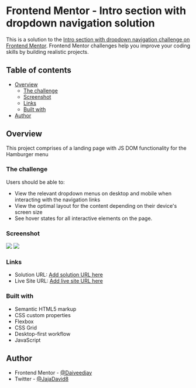 # Frontend Mentor - Intro section with dropdown navigation solution

This is a solution to the [Intro section with dropdown navigation challenge on Frontend Mentor](https://www.frontendmentor.io/challenges/intro-section-with-dropdown-navigation-ryaPetHE5). Frontend Mentor challenges help you improve your coding skills by building realistic projects.

## Table of contents

- [Overview](#overview)
  - [The challenge](#the-challenge)
  - [Screenshot](#screenshot)
  - [Links](#links)
  - [Built with](#built-with)
- [Author](#author)

## Overview

This project comprises of a landing page with JS DOM functionality for the Hamburger menu

### The challenge

Users should be able to:

- View the relevant dropdown menus on desktop and mobile when interacting with the navigation links
- View the optimal layout for the content depending on their device's screen size
- See hover states for all interactive elements on the page.

### Screenshot

![](./screenshot/desktop-design.jpg.jpg)
![](./screenshot/mobile-design.jpg.jpg)

### Links

- Solution URL: [Add solution URL here](https://github.com/Daiveedjay/snap-intro-with-dropdown-navigation)
- Live Site URL: [Add live site URL here](https://intro-dropdown-navigation-femc.netlify.app/)

### Built with

- Semantic HTML5 markup
- CSS custom properties
- Flexbox
- CSS Grid
- Desktop-first workflow
- JavaScript

## Author

- Frontend Mentor - [@Daiveedjay](https://www.frontendmentor.io/profile/Daiveedjay)
- Twitter - [@JajaDavid8](https://twitter.com/JajaDavid8)
